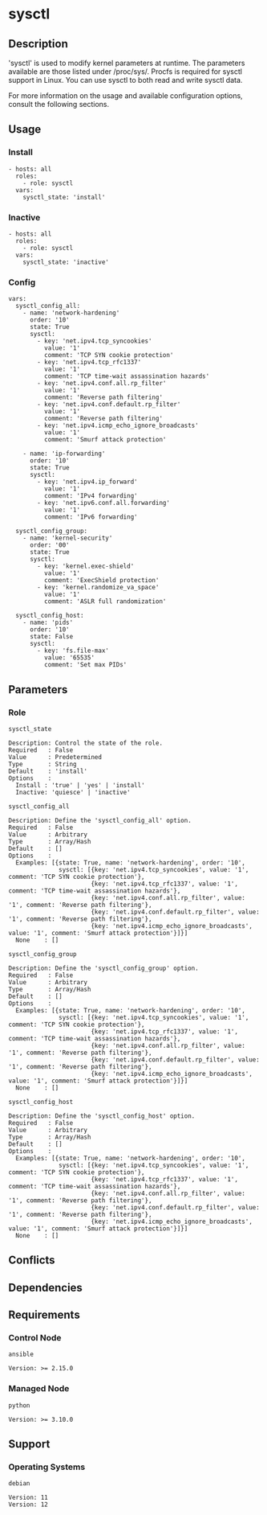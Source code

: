 # sysctl

## Description

'sysctl' is used to modify kernel parameters at runtime. The parameters
available are those listed under /proc/sys/. Procfs is required for sysctl
support in Linux. You can use sysctl to both read and write sysctl data.

For more information on the usage and available configuration options,
consult the following sections.

## Usage

### Install

```
- hosts: all
  roles:
    - role: sysctl
  vars:
    sysctl_state: 'install'
```

### Inactive

```
- hosts: all
  roles:
    - role: sysctl
  vars:
    sysctl_state: 'inactive'
```

### Config

```
vars:
  sysctl_config_all:
    - name: 'network-hardening'
      order: '10'
      state: True
      sysctl:
        - key: 'net.ipv4.tcp_syncookies'
          value: '1'
          comment: 'TCP SYN cookie protection'
        - key: 'net.ipv4.tcp_rfc1337'
          value: '1'
          comment: 'TCP time-wait assassination hazards'
        - key: 'net.ipv4.conf.all.rp_filter'
          value: '1'
          comment: 'Reverse path filtering'
        - key: 'net.ipv4.conf.default.rp_filter'
          value: '1'
          comment: 'Reverse path filtering'
        - key: 'net.ipv4.icmp_echo_ignore_broadcasts'
          value: '1'
          comment: 'Smurf attack protection'

    - name: 'ip-forwarding'
      order: '10'
      state: True
      sysctl:
        - key: 'net.ipv4.ip_forward'
          value: '1'
          comment: 'IPv4 forwarding'
        - key: 'net.ipv6.conf.all.forwarding'
          value: '1'
          comment: 'IPv6 forwarding'

  sysctl_config_group:
    - name: 'kernel-security'
      order: '00'
      state: True
      sysctl:
        - key: 'kernel.exec-shield'
          value: '1'
          comment: 'ExecShield protection'
        - key: 'kernel.randomize_va_space'
          value: '1'
          comment: 'ASLR full randomization'

  sysctl_config_host:
    - name: 'pids'
      order: '10'
      state: False
      sysctl:
        - key: 'fs.file-max'
          value: '65535'
          comment: 'Set max PIDs'
```

## Parameters

### Role

`sysctl_state`

    Description: Control the state of the role.
    Required   : False
    Value      : Predetermined
    Type       : String
    Default    : 'install'
    Options    :
      Install : 'true' | 'yes' | 'install'
      Inactive: 'quiesce' | 'inactive'

`sysctl_config_all`

    Description: Define the 'sysctl_config_all' option.
    Required   : False
    Value      : Arbitrary
    Type       : Array/Hash
    Default    : []
    Options    :
      Examples: [{state: True, name: 'network-hardening', order: '10',
                  sysctl: [{key: 'net.ipv4.tcp_syncookies', value: '1', comment: 'TCP SYN cookie protection'},
                           {key: 'net.ipv4.tcp_rfc1337', value: '1', comment: 'TCP time-wait assassination hazards'},
                           {key: 'net.ipv4.conf.all.rp_filter', value: '1', comment: 'Reverse path filtering'},
                           {key: 'net.ipv4.conf.default.rp_filter', value: '1', comment: 'Reverse path filtering'},
                           {key: 'net.ipv4.icmp_echo_ignore_broadcasts', value: '1', comment: 'Smurf attack protection'}]}]
      None    : []

`sysctl_config_group`

    Description: Define the 'sysctl_config_group' option.
    Required   : False
    Value      : Arbitrary
    Type       : Array/Hash
    Default    : []
    Options    :
      Examples: [{state: True, name: 'network-hardening', order: '10',
                  sysctl: [{key: 'net.ipv4.tcp_syncookies', value: '1', comment: 'TCP SYN cookie protection'},
                           {key: 'net.ipv4.tcp_rfc1337', value: '1', comment: 'TCP time-wait assassination hazards'},
                           {key: 'net.ipv4.conf.all.rp_filter', value: '1', comment: 'Reverse path filtering'},
                           {key: 'net.ipv4.conf.default.rp_filter', value: '1', comment: 'Reverse path filtering'},
                           {key: 'net.ipv4.icmp_echo_ignore_broadcasts', value: '1', comment: 'Smurf attack protection'}]}]
      None    : []

`sysctl_config_host`

    Description: Define the 'sysctl_config_host' option.
    Required   : False
    Value      : Arbitrary
    Type       : Array/Hash
    Default    : []
    Options    :
      Examples: [{state: True, name: 'network-hardening', order: '10',
                  sysctl: [{key: 'net.ipv4.tcp_syncookies', value: '1', comment: 'TCP SYN cookie protection'},
                           {key: 'net.ipv4.tcp_rfc1337', value: '1', comment: 'TCP time-wait assassination hazards'},
                           {key: 'net.ipv4.conf.all.rp_filter', value: '1', comment: 'Reverse path filtering'},
                           {key: 'net.ipv4.conf.default.rp_filter', value: '1', comment: 'Reverse path filtering'},
                           {key: 'net.ipv4.icmp_echo_ignore_broadcasts', value: '1', comment: 'Smurf attack protection'}]}]
      None    : []

## Conflicts

## Dependencies

## Requirements

### Control Node

`ansible`

    Version: >= 2.15.0

### Managed Node

`python`

    Version: >= 3.10.0

## Support

### Operating Systems

`debian`

    Version: 11
    Version: 12
